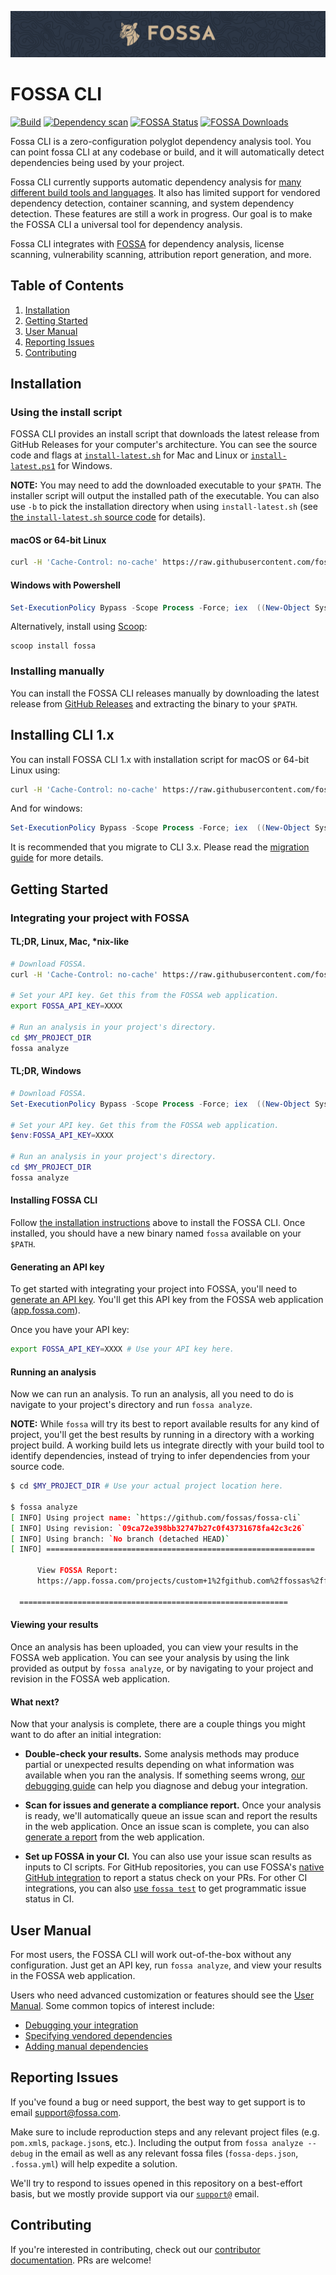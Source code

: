 <!-- markdown-link-check-disable-next-line -->
![FOSSA](https://raw.githubusercontent.com/fossas/fossa-cli/master/docs/assets/header.png)

# FOSSA CLI

[![Build](https://github.com/fossas/fossa-cli/actions/workflows/build-all.yml/badge.svg)](https://github.com/fossas/fossa-cli/actions/workflows/build.yml)
[![Dependency scan](https://github.com/fossas/fossa-cli/actions/workflows/dependency-scan.yml/badge.svg)](https://github.com/fossas/fossa-cli/actions/workflows/dependency-scan.yml) <!-- markdown-link-check-disable-next-line -->
[![FOSSA Status](https://app.fossa.com/api/projects/custom%2B1%2Fgit%40github.com%3Afossas%2Ffossa-cli.svg?type=shield)](https://app.fossa.com/projects/custom%2B1%2Fgit%40github.com%3Afossas%2Ffossa-cli?ref=badge_shield) <!-- markdown-link-check-disable-next-line -->
[![FOSSA Downloads](https://img.shields.io/github/downloads/fossas/fossa-cli/total.svg)](https://github.com/fossas/fossa-cli/releases)


Fossa CLI is a zero-configuration polyglot dependency analysis tool. You can point fossa CLI at any codebase or build, and it will automatically detect dependencies being used by your project.

Fossa CLI currently supports automatic dependency analysis for [many different build tools and languages](docs/references/strategies/README.md#supported-languages). It also has limited support for vendored dependency detection, container scanning, and system dependency detection. These features are still a work in progress. Our goal is to make the FOSSA CLI a universal tool for dependency analysis.

Fossa CLI integrates with [FOSSA](https://fossa.com) for dependency analysis, license scanning, vulnerability scanning, attribution report generation, and more.

## Table of Contents

1. [Installation](#installation)
2. [Getting Started](#getting-started)
3. [User Manual](#user-manual)
4. [Reporting Issues](#reporting-issues)
5. [Contributing](#contributing)

## Installation

### Using the install script

FOSSA CLI provides an install script that downloads the latest release from GitHub Releases for your computer's architecture. You can see the source code and flags at [`install-latest.sh`](./install-latest.sh) for Mac and Linux or [`install-latest.ps1`](./install-latest.ps1) for Windows.

**NOTE:** You may need to add the downloaded executable to your `$PATH`. The installer script will output the installed path of the executable. You can also use `-b` to pick the installation directory when using `install-latest.sh` (see [the `install-latest.sh` source code](./install-latest.sh) for details).

#### macOS or 64-bit Linux

```bash
curl -H 'Cache-Control: no-cache' https://raw.githubusercontent.com/fossas/fossa-cli/master/install-latest.sh | bash
```

#### Windows with Powershell

```powershell
Set-ExecutionPolicy Bypass -Scope Process -Force; iex  ((New-Object System.Net.WebClient).DownloadString('https://raw.githubusercontent.com/fossas/fossa-cli/master/install-latest.ps1'))
```
<!-- markdown-link-check-disable-next-line -->
Alternatively, install using [Scoop](https://scoop.sh/):

```
scoop install fossa
```

### Installing manually

You can install the FOSSA CLI releases manually by downloading the latest release from [GitHub Releases](https://github.com/fossas/fossa-cli/releases) and extracting the binary to your `$PATH`.

## Installing CLI 1.x

You can install FOSSA CLI 1.x with installation script for macOS or 64-bit Linux using:

```bash
curl -H 'Cache-Control: no-cache' https://raw.githubusercontent.com/fossas/fossa-cli/master/install-v1.sh | bash
```

And for windows:

```powershell
Set-ExecutionPolicy Bypass -Scope Process -Force; iex  ((New-Object System.Net.WebClient).DownloadString('https://raw.githubusercontent.com/fossas/fossa-cli/master/install-v1.ps1'))
```

It is recommended that you migrate to CLI 3.x. Please read the [migration guide](./docs/differences-from-v1.md) for more details.
## Getting Started

### Integrating your project with FOSSA

#### TL;DR, Linux, Mac, \*nix-like

```sh
# Download FOSSA.
curl -H 'Cache-Control: no-cache' https://raw.githubusercontent.com/fossas/fossa-cli/master/install-latest.sh | bash

# Set your API key. Get this from the FOSSA web application.
export FOSSA_API_KEY=XXXX

# Run an analysis in your project's directory.
cd $MY_PROJECT_DIR
fossa analyze
```

#### TL;DR, Windows

```powershell
# Download FOSSA.
Set-ExecutionPolicy Bypass -Scope Process -Force; iex  ((New-Object System.Net.WebClient).DownloadString('https://raw.githubusercontent.com/fossas/fossa-cli/master/install-latest.ps1'))

# Set your API key. Get this from the FOSSA web application.
$env:FOSSA_API_KEY=XXXX

# Run an analysis in your project's directory.
cd $MY_PROJECT_DIR
fossa analyze
```

#### Installing FOSSA CLI

Follow [the installation instructions](#installation) above to install the FOSSA CLI. Once installed, you should have a new binary named `fossa` available on your `$PATH`.

#### Generating an API key

To get started with integrating your project into FOSSA, you'll need to [generate an API key](https://docs.fossa.com/docs/api-reference). You'll get this API key from the FOSSA web application ([app.fossa.com](https://app.fossa.com)).

Once you have your API key:

```sh
export FOSSA_API_KEY=XXXX # Use your API key here.
```

#### Running an analysis

Now we can run an analysis. To run an analysis, all you need to do is navigate to your project's directory and run `fossa analyze`.

**NOTE:** While `fossa` will try its best to report available results for any kind of project, you'll get the best results by running in a directory with a working project build. A working build lets us integrate directly with your build tool to identify dependencies, instead of trying to infer dependencies from your source code.

```sh
$ cd $MY_PROJECT_DIR # Use your actual project location here.

$ fossa analyze
[ INFO] Using project name: `https://github.com/fossas/fossa-cli`
[ INFO] Using revision: `09ca72e398bb32747b27c0f43731678fa42c3c26`
[ INFO] Using branch: `No branch (detached HEAD)`
[ INFO] ============================================================

      View FOSSA Report:
      https://app.fossa.com/projects/custom+1%2fgithub.com%2ffossas%2ffossa-cli/refs/branch/master/09ca72e398bb32747b27c0f43731678fa42c3c26

  ============================================================
```

#### Viewing your results

Once an analysis has been uploaded, you can view your results in the FOSSA web application. You can see your analysis by using the link provided as output by `fossa analyze`, or by navigating to your project and revision in the FOSSA web application.

#### What next?

Now that your analysis is complete, there are a couple things you might want to do after an initial integration:

- **Double-check your results.** Some analysis methods may produce partial or unexpected results depending on what information was available when you ran the analysis. If something seems wrong, [our debugging guide](./docs/walkthroughs/debugging-your-integration.md) can help you diagnose and debug your integration.

- **Scan for issues and generate a compliance report.** Once your analysis is ready, we'll automatically queue an issue scan and report the results in the web application. Once an issue scan is complete, you can also [generate a report](https://docs.fossa.com/docs/running-a-scan) from the web application.

- **Set up FOSSA in your CI.** You can also use your issue scan results as inputs to CI scripts. For GitHub repositories, you can use FOSSA's [native GitHub integration](https://docs.fossa.com/docs/automatic-updates#pull-request--commit-statuses-github-only) to report a status check on your PRs. For other CI integrations, you can also [use `fossa test`](docs/references/subcommands/test.md) to get programmatic issue status in CI.

## User Manual

For most users, the FOSSA CLI will work out-of-the-box without any configuration. Just get an API key, run `fossa analyze`, and view your results in the FOSSA web application.

Users who need advanced customization or features should see the [User Manual](./docs/README.md). Some common topics of interest include:

- [Debugging your integration](./docs/walkthroughs/debugging-your-integration.md)
- [Specifying vendored dependencies](docs/features/vendored-dependencies.md)
- [Adding manual dependencies](docs/features/manual-dependencies.md)

## Reporting Issues

If you've found a bug or need support, the best way to get support is to email [support@fossa.com](mailto:support@fossa.com).

Make sure to include reproduction steps and any relevant project files (e.g. `pom.xml`s, `package.json`s, etc.). Including the output from `fossa analyze --debug` in the email as well as any relevant fossa files (`fossa-deps.json`, `.fossa.yml`) will help expedite a solution.

We'll try to respond to issues opened in this repository on a best-effort basis, but we mostly provide support via our [`support@`](mailto:support@fossa.com) email.

## Contributing

If you're interested in contributing, check out our [contributor documentation](./docs/contributing/README.md). PRs are welcome!
